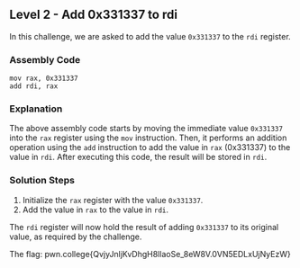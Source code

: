## Level 2 - Add 0x331337 to rdi

In this challenge, we are asked to add the value `0x331337` to the `rdi` register.

### Assembly Code

```assembly
mov rax, 0x331337
add rdi, rax
```

### Explanation

The above assembly code starts by moving the immediate value `0x331337` into the `rax` register using the `mov` instruction. Then, it performs an addition operation using the `add` instruction to add the value in `rax` (0x331337) to the value in `rdi`. After executing this code, the result will be stored in `rdi`.

### Solution Steps

1. Initialize the `rax` register with the value `0x331337`.
2. Add the value in `rax` to the value in `rdi`.

The `rdi` register will now hold the result of adding `0x331337` to its original value, as required by the challenge.



The flag: pwn.college{QvjyJnljKvDhgH8llaoSe_8eW8V.0VN5EDLxUjNyEzW}
